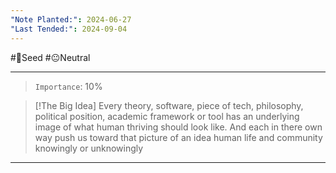 ```yaml
---
"Note Planted:": 2024-06-27
"Last Tended:": 2024-09-04
---
```

#🌱Seed  #😐Neutral 
****
> `Importance`: 10%
 
> [!The Big Idea]
> Every theory, software, piece of tech, philosophy, political position, academic framework or tool has an underlying image of what human thriving should look like. And each in there own way push us toward that picture of an idea human life and community knowingly or unknowingly 
> 

****
